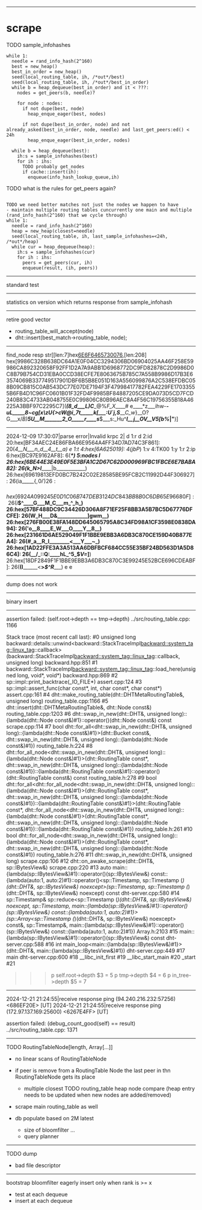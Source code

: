-------------------------------------------------------------------------------
# scrape
TODO sample_infohashes

```
while 1:
  needle = rand_info_hash(2^160)
  best = new_heap()
  best_in_order = new_heap()
  seed(local_routing_table, ih, /*out*/best)
  seed(local_routing_table, ih, /*out*/best_in_order)
  while b = heap_dequeue(best_in_order) and it < ???:
    nodes = get_peers(b, needle)?

    for node : nodes:
      if not dupe(best, node)
        heap_enque_eager(best, nodes)

      if not dupe(best_in_order, node) and not already_asked(best_in_order, node, needle) and last_get_peers:ed() < 24h
        heap_enque_eager(best_in_order, nodes)

  while b = heap_dequeue(best):
    ih:s = sample_infohashes(best)
    for ih : ihs:
      TODO probably get_nodes
      if cache::insert(ih):
        enqueue(info_hash_lookup_queue,ih)

```

TODO what is the rules for get_peers again?
```

TODO we need better matches not just the nodes we happen to have
- maintain multiple routing tables cuncurrently one main and multiple (rand_info_hash(2^160) that we cycle through)
while 1:
  needle = rand_info_hash(2^160)
  heap = new_heap(closest=needle)
  seed(local_routing_table, ih, last_sample_infohashes=<24h, /*out*/heap)
  while cur = heap_dequeue(heap):
    ih:s = sample_infohashes(cur)
    for ih : ihs:
      peers = get_peers(cur, ih)
      enqueue(result, (ih, peers))
```

-------------------------------------------------------------------------------
standard test

-------------------------------------------------------------------------------
statistics on version which returns response from sample_infohash

---------------------------------------------------------------------
retire good vector
- routing_table_will_accept(node)
- dht::insert(best_match->routing_table, node);

-------------------------------------------------------------------------------
find_node resp str[[len:7]hex[6E6F6465730076](nodes_v),[len:208] hex[9986C328B638DC64A1E0F04CC3294306BD06904025AA46F258E59986CA892320658F92FF1D2A7A9ABB1D6968772DC9FD82878C2D9986D0C8B79B754CD31EBA0CCD38ECFE7E8063675B785C7A558B9986D17B3E63574069B337749517901DBF6B5B8E051D163A556099876A2C538EFDBC058B09CB815C0AB543DC77E07DE7194F3F47998417782FEA4229FE17033555B6FB4D1C96FC0601B01F32FD4F9985BF84887205CE9DA073D5CD7FCD240B83C4733AB048755E0C99806C80B96AEC8A4F56C19756355B18A46225A3BBF97C2295C7](___(_8_d___L_)C____@%_F_X_____# e____*z___ihw-_____-______uL_____8__~_cg[x\zU____{>cW@i_7t_____k[____:U`__j,S________\__C_w_}__O?G___x/_B)___5U__M_______2_O_____r____s____$___s:_Hu^___l__j__OV__V5[__b%___|"__)]

-------------------------------------------------------------------------------
2024-12-09 17:30:07|parse error|Invalid krpc 2|
d
 1:r
 d
  2:id
  20:hex[BF34AEC24E86FBA66E9564A4FF34D7AD74C3F861]: 20(_4__N___n_d__4__t__a)
 e
 1:t
 4:hex[6A625019]: 4(jbP_)
 1:v
 4:TK00
 1:y
 1:r
 2:ip
 6:hex[BC97E9162AF8]: 6(____*_)
 5:nodes
 l
  26:hex[6BE44E3E49E0F5E3BFA1C2D67C62D000969FBC1FBCE6E7BABA82]: 26(k_N>I_______|b____________)
  26:hex[69619813EFD0BC7B242C02E28585BE95FCB2C11992D44F306927]: 26(ia_____{$,____________O0i')
  26:hex[6924A099245E0D1C06B747DEB3124DC843BB8B0C6DB65E96680F]: 26(i$__$^____G___M_C___m_^_h_)
  26:hex[57BF488DC9C34426D306A8F71EF25F8BB3A5B7BC5D67776DFCFE]: 26(W_H___D&____________]gwm__)
  26:hex[276FB00E38FA148DD645065795A8C34FD98A1CF3598E0838DA94]: 26('o__8____E_W___O____Y__8__)
  26:hex[231661D6AE529049F1F1BBE9EBB3A6DB3C870CE159D40B877EA4]: 26(#_a__R_I________<___Y___~_)
  26:hex[1AD22FFE3A3A513AA6DBFBCF684CC55E35BF24BD563D1A5D86C4]: 26(__/_::Q:____hL_^5_$_V=_]__)
  26:hex[18DF2849F1F1BBE9EBB3A6DB3C870C3E99245E52BCE696CDEABF]: 26(__(I________<__>_$^R______)
 e
e

-------------------------------------------------------------------------------
dump does not work

-------------------------------------------------------------------------------
binary insert

-------------------------------------------------------------------------------
assertion failed: (self.root->depth == tmp->depth)
../src/routing_table.cpp: 1166

Stack trace (most recent call last):
#0    unsigned long backward::details::unwind<backward::StackTraceImpl<backward::system_tag::linux_tag>::callback>(backward::StackTraceImpl<backward::system_tag::linux_tag>::callback, unsigned long) backward.hpp:851
#1    backward::StackTraceImpl<backward::system_tag::linux_tag>::load_here(unsigned long, void*, void*) backward.hpp:869
#2    sp::impl::print_backtrace(_IO_FILE*) assert.cpp:124
#3    sp::impl::assert_func(char const*, int, char const*, char const*) assert.cpp:161
#4    dht::make_routing_table(dht::DHTMetaRoutingTable&, unsigned long) routing_table.cpp:1166
#5    dht::insert(dht::DHTMetaRoutingTable&, dht::Node const&) routing_table.cpp:1203
#6    dht::swap_in_new(dht::DHT&, unsigned long)::{lambda(dht::Node const&)#1}::operator()(dht::Node const&) const scrape.cpp:114
#7    bool dht::for_all<dht::swap_in_new(dht::DHT&, unsigned long)::{lambda(dht::Node const&)#1}>(dht::Bucket const&, dht::swap_in_new(dht::DHT&, unsigned long)::{lambda(dht::Node const&)#1}) routing_table.h:224
#8    dht::for_all_node<dht::swap_in_new(dht::DHT&, unsigned long)::{lambda(dht::Node const&)#1}>(dht::RoutingTable const*, dht::swap_in_new(dht::DHT&, unsigned long)::{lambda(dht::Node const&)#1})::{lambda(dht::RoutingTable const&)#1}::operator()(dht::RoutingTable const&) const routing_table.h:278
#9    bool dht::for_all<dht::for_all_node<dht::swap_in_new(dht::DHT&, unsigned long)::{lambda(dht::Node const&)#1}>(dht::RoutingTable const*, dht::swap_in_new(dht::DHT&, unsigned long)::{lambda(dht::Node const&)#1})::{lambda(dht::RoutingTable const&)#1}>(dht::RoutingTable const*, dht::for_all_node<dht::swap_in_new(dht::DHT&, unsigned long)::{lambda(dht::Node const&)#1}>(dht::RoutingTable const*, dht::swap_in_new(dht::DHT&, unsigned long)::{lambda(dht::Node const&)#1})::{lambda(dht::RoutingTable const&)#1}) routing_table.h:261
#10   bool dht::for_all_node<dht::swap_in_new(dht::DHT&, unsigned long)::{lambda(dht::Node const&)#1}>(dht::RoutingTable const*, dht::swap_in_new(dht::DHT&, unsigned long)::{lambda(dht::Node const&)#1}) routing_table.h:276
#11   dht::swap_in_new(dht::DHT&, unsigned long) scrape.cpp:106
#12   dht::on_awake_scrape(dht::DHT&, sp::IBytesView<unsigned char>&) scrape.cpp:220
#13   auto main::{lambda(sp::IBytesView<unsigned char>&)#1}::operator()(sp::IBytesView<unsigned char>&) const::{lambda(auto:1, auto:2)#1}::operator()<sp::Timestamp, sp::Timestamp (*)(dht::DHT&, sp::IBytesView<unsigned char>&) noexcept>(sp::Timestamp, sp::Timestamp (*)(dht::DHT&, sp::IBytesView<unsigned char>&) noexcept) const dht-server.cpp:580
#14   sp::Timestamp& sp::reduce<sp::Timestamp (*)(dht::DHT&, sp::IBytesView<unsigned char>&) noexcept, sp::Timestamp, main::{lambda(sp::IBytesView<unsigned char>&)#1}::operator()(sp::IBytesView<unsigned char>&) const::{lambda(auto:1, auto:2)#1}>(sp::Array<sp::Timestamp (*)(dht::DHT&, sp::IBytesView<unsigned char>&) noexcept> const&, sp::Timestamp&, main::{lambda(sp::IBytesView<unsigned char>&)#1}::operator()(sp::IBytesView<unsigned char>&) const::{lambda(auto:1, auto:2)#1}) Array.h:2103
#15   main::{lambda(sp::IBytesView<unsigned char>&)#1}::operator()(sp::IBytesView<unsigned char>&) const dht-server.cpp:588
#16   int main_loop<main::{lambda(sp::IBytesView<unsigned char>&)#1}>(dht::DHT&, main::{lambda(sp::IBytesView<unsigned char>&)#1}) dht-server.cpp:449
#17   main dht-server.cpp:600
#18   __libc_init_first
#19   __libc_start_main
#20   _start
#21

>>> p self.root->depth
$3 = 5
>>> p tmp->depth
$4 = 6
>>> p in_tree->depth
$5 = 7

-----------------------------------------------------------------------------------------

2024-12-21 21:24:55|receive response ping      (94.240.216.232:57256) <686EF20E> [UT]
2024-12-21 21:24:55|receive response ping      (172.97.137.169:25600) <6267E4FF> [UT]

assertion failed: (debug_count_good(self) == result)
../src/routing_table.cpp: 1371


-------------------------------------------------------------------------------
TODO
RoutingTableNode[length, Array[...]]
- no linear scans of RoutingTableNode
- if peer is remove from a RoutingTable Node the last peer in thn
  RoutingTableNode gets its place

  - multiple closest
TODO routing_table heap node compare (heap entry needs to be updated when new nodes are added/removed)

- scrape main routing_table as well

- db populate based on 2M latest
  - size of bloomfilter ...
  - query planner


-------------------------------------------------------------------------------
TODO dump
- bad file descriptor

-------------------------------------------------------------------------------
bootstrap bloomfilter eagerly insert only when rank is >= x
- test at each dequeue
- insert at each dequeue

